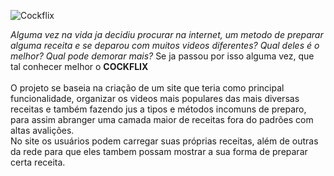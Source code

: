 ![Cockflix](https://user-images.githubusercontent.com/86896848/188296558-00dac0f5-7086-4f14-960a-e8f96850af85.jpg)

*Alguma vez na vida ja decidiu procurar na internet, um metodo de preparar alguma receita e se deparou com muitos videos diferentes? Qual deles é o melhor? Qual pode demorar mais?* Se ja passou por isso alguma vez, que tal conhecer melhor o **COCKFLIX** <br><br>
O projeto se baseia na criação de um site que teria como principal funcionalidade, organizar os videos mais populares das mais diversas receitas e também fazendo jus a tipos e métodos incomuns de preparo, para assim abranger uma camada maior de receitas fora do padrões com altas avalições. <br>
No site os usuários podem carregar suas próprias receitas, além de outras da rede para que eles tambem possam mostrar a sua forma de preparar certa receita.

##
